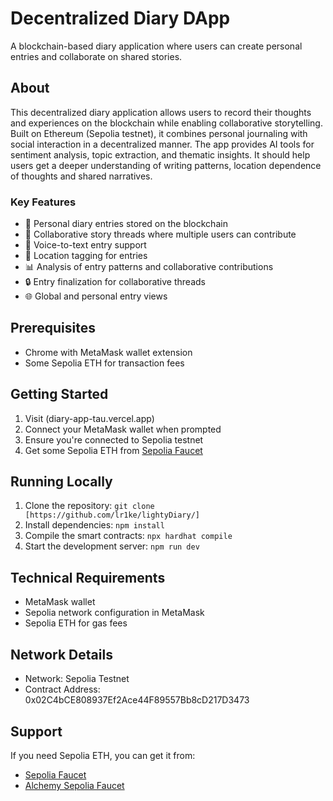 # Decentralized Diary DApp

A blockchain-based diary application where users can create personal entries and collaborate on shared stories.

## About

This decentralized diary application allows users to record their thoughts and experiences on the blockchain while enabling collaborative storytelling. Built on Ethereum (Sepolia testnet), it combines personal journaling with social interaction in a decentralized manner. The app provides AI tools for sentiment analysis, topic extraction, and thematic insights. It should help users get a deeper understanding of writing patterns, location dependence of thoughts and shared narratives.

### Key Features
- 📝 Personal diary entries stored on the blockchain
- 👥 Collaborative story threads where multiple users can contribute
- 🎤 Voice-to-text entry support
- 📍 Location tagging for entries
- 📊 Analysis of entry patterns and collaborative contributions
- 🔒 Entry finalization for collaborative threads
- 🌐 Global and personal entry views

## Prerequisites

- Chrome with MetaMask wallet extension 
- Some Sepolia ETH for transaction fees

## Getting Started

1. Visit (diary-app-tau.vercel.app)
2. Connect your MetaMask wallet when prompted
3. Ensure you're connected to Sepolia testnet
4. Get some Sepolia ETH from [Sepolia Faucet](https://sepoliafaucet.com/)

## Running Locally

1. Clone the repository: `git clone [https://github.com/lr1ke/lightyDiary/]`
2. Install dependencies: `npm install`
3. Compile the smart contracts: `npx hardhat compile`
4. Start the development server: `npm run dev`

## Technical Requirements

- MetaMask wallet
- Sepolia network configuration in MetaMask
- Sepolia ETH for gas fees

## Network Details

- Network: Sepolia Testnet
- Contract Address: 0x02C4bCE808937Ef2Ace44F89557Bb8cD217D3473



## Support

If you need Sepolia ETH, you can get it from:
- [Sepolia Faucet](https://faucets.chain.link/sepolia)
- [Alchemy Sepolia Faucet](https://sepoliafaucet.com/)
